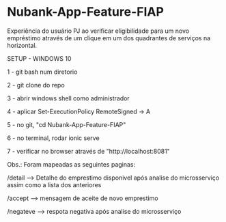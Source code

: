 # Nubank-App-Feature-FIAP

Experiência do usuário PJ ao verificar eligibilidade para um novo empréstimo através de um clique em um dos quadrantes de serviços na horizontal.

SETUP - WINDOWS 10

1 - git bash num diretorio

2 - git clone do repo

3 - abrir windows shell como administrador

4 - aplicar Set-ExecutionPolicy RemoteSigned -> A

5 - no git, "cd Nubank-App-Feature-FIAP"

6 - no terminal, rodar ionic serve

7 - verificar no browser através de "http://localhost:8081"

Obs.: Foram mapeadas as seguintes paginas:

/detail --> Detalhe do emprestimo disponivel após analise do microsserviço assim como a lista dos anteriores

/accept --> mensagem de aceite de novo emprestimo

/negateve --> respota negativa após analise do microsserviço

